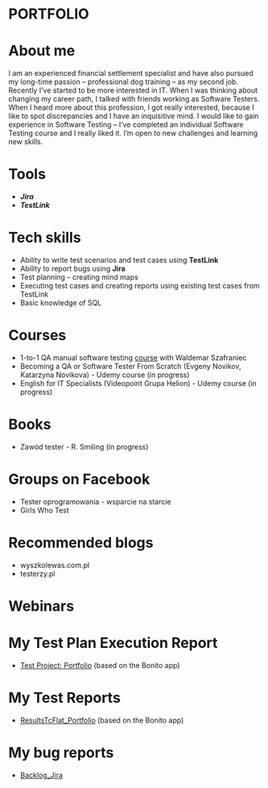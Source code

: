 # PORTFOLIO
# About me
I am an experienced financial settlement specialist and have also pursued my long-time passion –
professional dog training – as my second job. Recently I’ve started to be more interested in IT. When I was thinking about changing my career path, I talked with friends working as Software Testers. When I heard more about this profession, I got really interested, because I like to spot discrepancies and I have an inquisitive mind. I would like to gain experience in Software Testing – I’ve completed an individual Software Testing course and I really liked it. I’m open to new challenges and learning new skills.
# Tools 
* ***Jira***
* ***TestLink***
# Tech skills
* Ability to write test scenarios and test cases using **TestLink**
* Ability to report bugs using **Jira**
* Test planning – creating mind maps
* Executing test cases and creating reports using existing test cases from TestLink
* Basic knowledge of SQL
# Courses
* 1-to-1 QA manual software testing [course](https://www.wyszkolewas.com.pl/) with Waldemar Szafraniec
* Becoming a QA or Software Tester From Scratch (Evgeny Novikov, Katarzyna Novikova) - Udemy course (in progress)
* English for IT Specialists (Videopoint Grupa Helion) - Udemy course (in progress)
# Books
* Zawód tester - R. Smiling (in progress)
# Groups on Facebook
* Tester oprogramowania - wsparcie na starcie
* Girls Who Test
# Recommended blogs
* wyszkolewas.com.pl
* testerzy.pl
# Webinars
# My Test Plan Execution Report
* [Test Project: Portfolio](https://drive.google.com/file/d/1laHhXNq5P0mun5-jzGiQ-l7rwbXBkQXS/view?usp=sharing) (based on the Bonito app)
# My Test Reports
* [ResultsTcFlat_Portfolio](https://docs.google.com/spreadsheets/d/1rogBGr_N_BpEyWA4mJI7E_tquB5Gla21/edit?usp=sharing&ouid=108872309937717080744&rtpof=true&sd=true) (based on the Bonito app)
# My bug reports 
* [Backlog_Jira](https://drive.google.com/file/d/116P1Usj7fDVFdSwu3P0JPMY1XNtrOsv7/view?usp=sharing)
